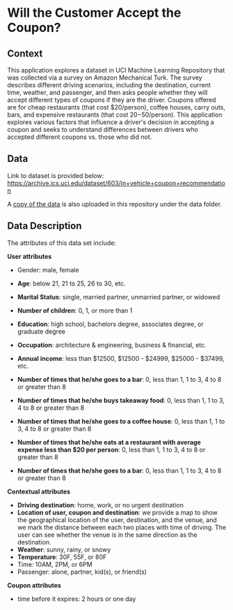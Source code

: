 # Will the Customer Accept the Coupon?


## Context

This application explores a dataset in UCI Machine Learning Repository that was collected via a survey on Amazon Mechanical Turk. The survey describes different driving scenarios, including the destination, current time, weather, and passenger, and then asks people whether they will accept different types of coupons if they are the driver. Coupons offered are for cheap restaurants (that cost $20/person), coffee houses, carry outs, bars, and expensive restaurants (that cost $20-$50/person). This application explores various factors that influence a driver's decision in accepting a coupon and seeks to understand differences between drivers who accepted different coupons vs. those who did not. 


## Data
Link to dataset is provided below:
https://archive.ics.uci.edu/dataset/603/in+vehicle+coupon+recommendation

A [copy of the data](/data/coupons.csv) is also uploaded in this repository under the data folder.


## Data Description
The attributes of this data set include:

**User attributes**

* Gender: male, female

* **Age**: below 21, 21 to 25, 26 to 30, etc.
* **Marital Status**: single, married partner, unmarried partner, or widowed
* **Number of children**: 0, 1, or more than 1
* **Education**: high school, bachelors degree, associates degree, or graduate degree
* **Occupation**: architecture & engineering, business & financial, etc.
* **Annual income**: less than $12500, $12500 - $24999, $25000 - $37499, etc.
* **Number of times that he/she goes to a bar**: 0, less than 1, 1 to 3, 4 to 8 or greater than 8
* **Number of times that he/she buys takeaway food**: 0, less than 1, 1 to 3, 4 to 8 or greater than 8
* **Number of times that he/she goes to a coffee house**: 0, less than 1, 1 to 3, 4 to 8 or greater than 8
* **Number of times that he/she eats at a restaurant with average expense less than $20 per person**: 0, less than 1, 1 to 3, 4 to 8 or greater than 8
* **Number of times that he/she goes to a bar**: 0, less than 1, 1 to 3, 4 to 8 or greater than 8


**Contextual attributes**

* **Driving destination**: home, work, or no urgent destination 
* **Location of user, coupon and destination**: we provide a map to show the geographical location of the user, destination, and the venue, and we mark the distance between each two places with time of driving. The user can see whether the venue is in the same direction as the destination.
* **Weather**: sunny, rainy, or snowy
* **Temperature**: 30F, 55F, or 80F
* Time: 10AM, 2PM, or 6PM
* Passenger: alone, partner, kid(s), or friend(s)


**Coupon attributes**

* time before it expires: 2 hours or one day

